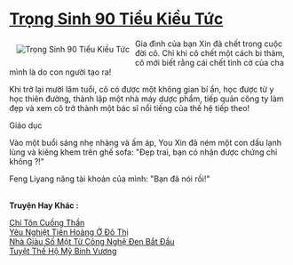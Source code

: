 <a href="https://truyentiki.com/trong-sinh-90-tieu-kieu-tuc.33458/" title="Trọng Sinh 90 Tiểu Kiều Tức"><h1>Trọng Sinh 90 Tiểu Kiều Tức</h1></a><div style="display:table"><img align="right" style="float: left; padding: 10px;" src="https://truyentiki.com/a/img/str/src/33458.jpg" alt="Trọng Sinh 90 Tiểu Kiều Tức">Gia đình của bạn Xin đã chết trong cuộc đời cô. Chỉ khi cô chết một cách bi thảm, cô mới biết rằng cái chết tình cờ của cha mình là do con người tạo ra! <p></p> Khi trở lại mười lăm tuổi, cô có được một không gian bí ẩn, học được từ y học thiên đường, thành lập một nhà máy dược phẩm, tiếp quản công ty làm đẹp và xem cô trở thành một bác sĩ nổi tiếng của thế hệ tiếp theo! <p></p> Giáo dục <p></p> Vào một buổi sáng nhẹ nhàng và ấm áp, You Xin đã ném một con dấu lạnh lùng và kiêng khem trên ghế sofa: "Đẹp trai, bạn có nhận được chứng chỉ không ?!" <p></p> Feng Liyang nâng tài khoản của mình: "Bạn đã nói rồi!"</div><p><br><b>Truyện Hay Khác :</b></p><a href="https://truyentiki.com/chi-ton-cuong-than.33457/" alt="Chí Tôn Cuồng Thần">Chí Tôn Cuồng Thần</a><br/><a href="https://github.com/nownovels/top500/tree/master/truyenhay/33798/" alt="Yêu Nghiệt Tiên Hoàng Ở Đô Thị">Yêu Nghiệt Tiên Hoàng Ở Đô Thị</a><br/><a href="https://github.com/nownovels/top500/tree/master/truyenhay/33833/" alt="Nhà Giàu Số Một Từ Công Nghệ Đen Bắt Đầu">Nhà Giàu Số Một Từ Công Nghệ Đen Bắt Đầu</a><br/><a href="https://github.com/nownovels/top500/tree/master/truyenhay/33713/" alt="Tuyệt Thế Hộ Mỹ Binh Vương">Tuyệt Thế Hộ Mỹ Binh Vương</a><br/>